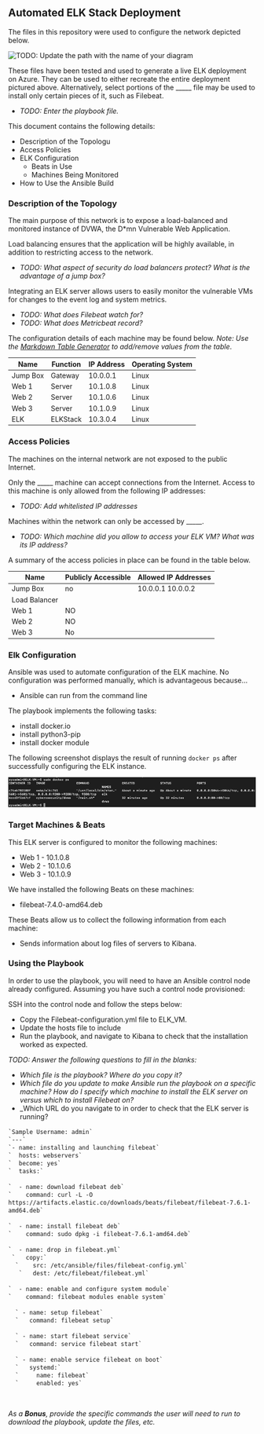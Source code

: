 ## Automated ELK Stack Deployment

The files in this repository were used to configure the network depicted below.

![TODO: Update the path with the name of your diagram](Images/diagram_filename.png)

These files have been tested and used to generate a live ELK deployment on Azure. They can be used to either recreate the entire deployment pictured above. Alternatively, select portions of the _____ file may be used to install only certain pieces of it, such as Filebeat.

  - _TODO: Enter the playbook file._

This document contains the following details:
- Description of the Topologu
- Access Policies
- ELK Configuration
  - Beats in Use
  - Machines Being Monitored
- How to Use the Ansible Build


### Description of the Topology

The main purpose of this network is to expose a load-balanced and monitored instance of DVWA, the D*mn Vulnerable Web Application.

Load balancing ensures that the application will be highly available, in addition to restricting access to the network.
- _TODO: What aspect of security do load balancers protect? What is the advantage of a jump box?_

Integrating an ELK server allows users to easily monitor the vulnerable VMs for changes to the event log and system metrics.
- _TODO: What does Filebeat watch for?_
- _TODO: What does Metricbeat record?_

The configuration details of each machine may be found below.
_Note: Use the [Markdown Table Generator](http://www.tablesgenerator.com/markdown_tables) to add/remove values from the table_.

| Name     | Function | IP Address | Operating System |
|----------|----------|------------|------------------|
| Jump Box | Gateway  | 10.0.0.1   | Linux            |
| Web 1    | Server   | 10.1.0.8   | Linux            |
| Web 2    | Server   | 10.1.0.6   | Linux            |
| Web 3    | Server   | 10.1.0.9   | Linux            |
| ELK      | ELKStack | 10.3.0.4   | Linux            |

### Access Policies

The machines on the internal network are not exposed to the public Internet. 

Only the _____ machine can accept connections from the Internet. Access to this machine is only allowed from the following IP addresses:
- _TODO: Add whitelisted IP addresses_

Machines within the network can only be accessed by _____.
- _TODO: Which machine did you allow to access your ELK VM? What was its IP address?_

A summary of the access policies in place can be found in the table below.

| Name     | Publicly Accessible | Allowed IP Addresses |
|----------|---------------------|----------------------|
| Jump Box | no             | 10.0.0.1 10.0.0.2    |
| Load Balancer |                 |                      |
| Web 1         | NO               |                      |
| Web 2         | NO               |                      |
| Web 3         | No              |             |





### Elk Configuration

Ansible was used to automate configuration of the ELK machine. No configuration was performed manually, which is advantageous because...
- Ansible can run from the command line

The playbook implements the following tasks:
- install docker.io
- install python3-pip
- install docker module

The following screenshot displays the result of running `docker ps` after successfully configuring the ELK instance.

![docker_ps](./Images/docker_ps.png)

### Target Machines & Beats
This ELK server is configured to monitor the following machines:
- Web 1 - 10.1.0.8
- Web 2 - 10.1.0.6
- Web 3 - 10.1.0.9

We have installed the following Beats on these machines:
- filebeat-7.4.0-amd64.deb

These Beats allow us to collect the following information from each machine:
- Sends information about log files of servers to Kibana. 

### Using the Playbook
In order to use the playbook, you will need to have an Ansible control node already configured. Assuming you have such a control node provisioned: 

SSH into the control node and follow the steps below:
- Copy the Filebeat-configuration.yml  file to ELK_VM.
- Update the hosts file to include 
- Run the playbook, and navigate to Kibana to check that the installation worked as expected.

_TODO: Answer the following questions to fill in the blanks:_
- _Which file is the playbook? Where do you copy it?_
- _Which file do you update to make Ansible run the playbook on a specific machine? How do I specify which machine to install the ELK server on versus which to install Filebeat on?_
- _Which URL do you navigate to in order to check that the ELK server is running?
```
`Sample Username: admin`
`---`
`- name: installing and launching filebeat`
`  hosts: webservers`
`  become: yes`
`  tasks:`

`  - name: download filebeat deb`
`    command: curl -L -O https://artifacts.elastic.co/downloads/beats/filebeat/filebeat-7.6.1-amd64.deb`

`  - name: install filebeat deb`
`    command: sudo dpkg -i filebeat-7.6.1-amd64.deb`

`  - name: drop in filebeat.yml`
 `   copy:`
  `    src: /etc/ansible/files/filebeat-config.yml`
   `   dest: /etc/filebeat/filebeat.yml`

`  - name: enable and configure system module`
`    command: filebeat modules enable system`

  ` - name: setup filebeat`
  `   command: filebeat setup`

  ` - name: start filebeat service`
  `   command: service filebeat start`

  ` - name: enable service filebeat on boot`
  `   systemd:`
  `     name: filebeat`
  `     enabled: yes`



```
_As a **Bonus**, provide the specific commands the user will need to run to download the playbook, update the files, etc._
